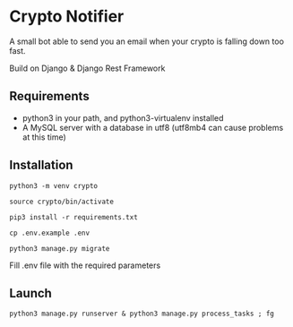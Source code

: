 # Crypto Notifier

A small bot able to send you an email when your crypto is falling down 
too fast.

Build on Django & Django Rest Framework

## Requirements

* python3 in your path, and python3-virtualenv installed
* A MySQL server with a database in utf8 (utf8mb4 can cause problems at this time)

## Installation
```
python3 -m venv crypto   
```

```
source crypto/bin/activate
```

```
pip3 install -r requirements.txt
```

```
cp .env.example .env
```

```
python3 manage.py migrate
```

Fill .env file with the required parameters

## Launch
```
python3 manage.py runserver & python3 manage.py process_tasks ; fg
```

